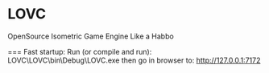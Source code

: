 LOVC
====

OpenSource Isometric Game Engine Like a Habbo


===
Fast startup:
Run (or compile and run): LOVC\LOVC\bin\Debug\LOVC.exe
then go in browser to:
http://127.0.0.1:7172

